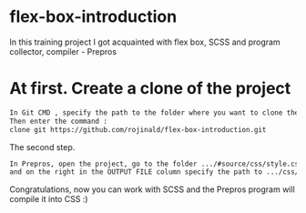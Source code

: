 # flex-box-introduction
In this training project I got acquainted with flex box, SCSS and program collector, compiler - Prepros

# At first. Create a clone of the project
```sh
In Git CMD , specify the path to the folder where you want to clone the project.
Then enter the command :                                             
clone git https://github.com/rojinald/flex-box-introduction.git
```
The second step.
```sh
In Prepros, open the project, go to the folder .../#source/css/style.css
and on the right in the OUTPUT FILE column specify the path to .../css/style.css
```
Congratulations, now you can work with SCSS and the Prepros program will compile it into CSS :)
